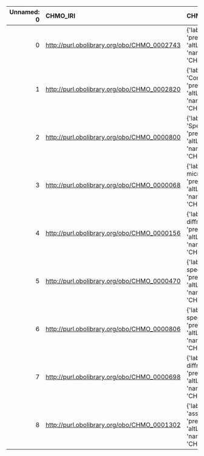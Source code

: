 |   Unnamed: 0 | CHMO_IRI                                    | CHMO_DESC                                                                                     | EDAM_IRI                               | EDAM_DESC                        |
|-------------:|:--------------------------------------------|:----------------------------------------------------------------------------------------------|:---------------------------------------|:---------------------------------|
|            0 | http://purl.obolibrary.org/obo/CHMO_0002743 | {'label': 'Matrix', 'prefLabel': None, 'altLabel': None, 'name': 'CHMO_0002743'}              | http://edamontology.org/data_2082      | {'label': 'Matrix'}              |
|            1 | http://purl.obolibrary.org/obo/CHMO_0002820 | {'label': 'Concentration', 'prefLabel': None, 'altLabel': None, 'name': 'CHMO_0002820'}       | http://edamontology.org/data_2140      | {'label': 'Concentration'}       |
|            2 | http://purl.obolibrary.org/obo/CHMO_0000800 | {'label': 'Spectrum', 'prefLabel': None, 'altLabel': None, 'name': 'CHMO_0000800'}            | http://edamontology.org/data_3483      | {'label': 'Spectrum'}            |
|            3 | http://purl.obolibrary.org/obo/CHMO_0000068 | {'label': 'electron microscopy', 'prefLabel': None, 'altLabel': None, 'name': 'CHMO_0000068'} | http://edamontology.org/topic_0611     | {'label': 'electron microscopy'} |
|            4 | http://purl.obolibrary.org/obo/CHMO_0000156 | {'label': 'X-ray diffraction', 'prefLabel': None, 'altLabel': None, 'name': 'CHMO_0000156'}   | http://edamontology.org/topic_2828     | {'label': 'X-ray diffraction'}   |
|            5 | http://purl.obolibrary.org/obo/CHMO_0000470 | {'label': 'mass spectrometry', 'prefLabel': None, 'altLabel': None, 'name': 'CHMO_0000470'}   | http://edamontology.org/topic_0134     | {'label': 'mass spectrometry'}   |
|            6 | http://purl.obolibrary.org/obo/CHMO_0000806 | {'label': 'mass spectrum', 'prefLabel': None, 'altLabel': None, 'name': 'CHMO_0000806'}       | http://edamontology.org/data_0943      | {'label': 'mass spectrum'}       |
|            7 | http://purl.obolibrary.org/obo/CHMO_0000698 | {'label': 'neutron diffraction', 'prefLabel': None, 'altLabel': None, 'name': 'CHMO_0000698'} | http://edamontology.org/topic_3448     | {'label': 'neutron diffraction'} |
|            8 | http://purl.obolibrary.org/obo/CHMO_0001302 | {'label': 'assembly', 'prefLabel': None, 'altLabel': None, 'name': 'CHMO_0001302'}            | http://edamontology.org/operation_3433 | {'label': 'assembly'}            |